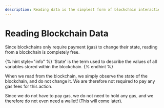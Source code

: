 ```yaml
---
description: Reading data is the simplest form of blockchain interaction.
---
```


# Reading Blockchain Data

Since blockchains only require payment (gas) to change their state, reading from a blockchain is completely free.&#x20;

{% hint style="info" %}
'State' is the term used to describe the values of all variables stored within the blockchain.
{% endhint %}

When we read from the blockchain, we simply observe the state of the blockchain, and do not change it. We are therefore not required to pay any gas fees for this action.

Since we do not have to pay gas, we do not need to hold any gas, and we therefore do not even need a wallet! (This will come later).
